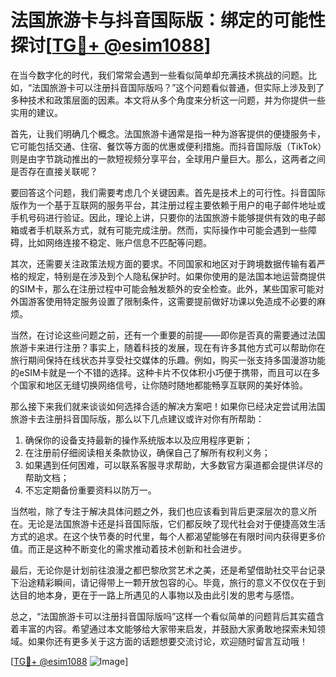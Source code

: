 # 法国旅游卡与抖音国际版：绑定的可能性探讨[[TG💪+ @esim1088](https://t.me/s/esim1088)]

在当今数字化的时代，我们常常会遇到一些看似简单却充满技术挑战的问题。比如，“法国旅游卡可以注册抖音国际版吗？”这个问题看似普通，但实际上涉及到了多种技术和政策层面的因素。本文将从多个角度来分析这一问题，并为你提供一些实用的建议。

首先，让我们明确几个概念。法国旅游卡通常是指一种为游客提供的便捷服务卡，它可能包括交通、住宿、餐饮等方面的优惠或便利措施。而抖音国际版（TikTok）则是由字节跳动推出的一款短视频分享平台，全球用户量巨大。那么，这两者之间是否存在直接关联呢？

要回答这个问题，我们需要考虑几个关键因素。首先是技术上的可行性。抖音国际版作为一个基于互联网的服务平台，其注册过程主要依赖于用户的电子邮件地址或手机号码进行验证。因此，理论上讲，只要你的法国旅游卡能够提供有效的电子邮箱或者手机联系方式，就有可能完成注册。然而，实际操作中可能会遇到一些障碍，比如网络连接不稳定、账户信息不匹配等问题。

其次，还需要关注政策法规方面的要求。不同国家和地区对于跨境数据传输有着严格的规定，特别是在涉及到个人隐私保护时。如果你使用的是法国本地运营商提供的SIM卡，那么在注册过程中可能会触发额外的安全检查。此外，某些国家可能对外国游客使用特定服务设置了限制条件，这需要提前做好功课以免造成不必要的麻烦。

当然，在讨论这些问题之前，还有一个重要的前提——即你是否真的需要通过法国旅游卡来进行注册？事实上，随着科技的发展，现在有许多其他方式可以帮助你在旅行期间保持在线状态并享受社交媒体的乐趣。例如，购买一张支持多国漫游功能的eSIM卡就是一个不错的选择。这种卡片不仅体积小巧便于携带，而且可以在多个国家和地区无缝切换网络信号，让你随时随地都能畅享互联网的美好体验。

那么接下来我们就来谈谈如何选择合适的解决方案吧！如果你已经决定尝试用法国旅游卡去注册抖音国际版，那么以下几点建议或许对你有所帮助：

1. 确保你的设备支持最新的操作系统版本以及应用程序更新；
2. 在注册前仔细阅读相关条款协议，确保自己了解所有权利义务；
3. 如果遇到任何困难，可以联系客服寻求帮助，大多数官方渠道都会提供详尽的帮助文档；
4. 不忘定期备份重要资料以防万一。

当然啦，除了专注于解决具体问题之外，我们也应该看到背后更深层次的意义所在。无论是法国旅游卡还是抖音国际版，它们都反映了现代社会对于便捷高效生活方式的追求。在这个快节奏的时代里，每个人都渴望能够在有限时间内获得更多价值。而正是这种不断变化的需求推动着技术创新和社会进步。

最后，无论你是计划前往浪漫之都巴黎欣赏艺术之美，还是希望借助社交平台记录下沿途精彩瞬间，请记得带上一颗开放包容的心。毕竟，旅行的意义不仅仅在于到达目的地本身，更在于一路上所遇见的人事物以及由此引发的思考与感悟。

总之，“法国旅游卡可以注册抖音国际版吗”这样一个看似简单的问题背后其实蕴含着丰富的内容。希望通过本文能够给大家带来启发，并鼓励大家勇敢地探索未知领域。如果你还有更多关于这方面的话题想要交流讨论，欢迎随时留言互动哦！

[[TG💪+ @esim1088](https://t.me/s/esim1088) ![Image](https://i.postimg.cc/4NQfJmqS/Snipaste-2025-05-13-00-14-12.png)]